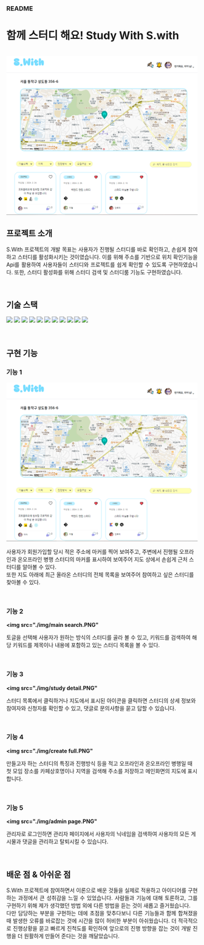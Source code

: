 ### README

# 함께 스터디 해요! Study With S.with

<p align="center">
  <br>
  <img src="./img/main after login.PNG">
  <br>
</p>

## 프로젝트 소개

<p align="justify">
 S.With 프로젝트의 개발 목표는 사용자가 진행될 스터디를 바로 확인하고, 손쉽게 참여하고 스터디를 활성화시키는 것이였습니다. 이를 위해 주소를 기반으로 위치 확인기능을 Api를 활용하여 사용자들이 스터디와 프로젝트를 쉽게 확인할 수 있도록 구현하였습니다. 또한, 스터디 활성화를 위해 스터디 검색 및 스터디룸 기능도 구현하였습니다.
</p>

<br>

## 기술 스택

<p><img src= "https://img.shields.io/badge/Java-ED8B00?style=for-the-badge&logo=openjdk&logoColor=white">
<img src="https://img.shields.io/badge/MyBatis-09B6A2?style=for-the-badge&logo=MyBatis&logoColor=white">
<img src="https://img.shields.io/badge/Javascript-F7DF1E?style=for-the-badge&logo=javascript&logoColor=black">
<img src="https://img.shields.io/badge/Bootstrap-7952B3?style=for-the-badge&logo=bootstrap&logoColor=white">
<img src="https://img.shields.io/badge/React-61DAFB?style=for-the-badge&logo=React&logoColor=white">
<img src="https://img.shields.io/badge/Oracle-F80000?style=for-the-badge&logo=oracle&logoColor=white">  
<img src="https://img.shields.io/badge/Spring-6DB33F?style=for-the-badge&logo=spring&logoColor=white">
<img src="https://img.shields.io/badge/Apache Tomcat-F8DC75?style=for-the-badge&logo=apachetomcat&logoColor=black">
<img src="https://img.shields.io/badge/Eclipse IDE-2C2255?style=for-the-badge&logo=eclipseide&logoColor=white">
<img src="https://img.shields.io/badge/Slack-4A154B?style=for-the-badge&logo=Slack&logoColor=white"> 
<img src="https://img.shields.io/badge/github-181717?style=for-the-badge&logo=github&logoColor=white"></p>

<br>

## 구현 기능

### 기능 1

<img src="./img/main after login.PNG"><br>

<p>사용자가 회원가입할 당시 적은 주소에 마커를 찍어 보여주고, 주변에서 진행될 오프라인과 온오프라인 병행 스터디의 마커를 표시하여 보여주어 지도 상에서 손쉽게 근처 스터디를 알아볼 수 있다.<br/>
또한 지도 아래에 최근 올라온 스터디의 전체 목록을 보여주어 참여하고 싶은 스터디를 찾아볼 수 있다.</p><br/>

### 기능 2

<strong><img src="./img/main search.PNG"</strong><br/>

<p>토글을 선택해 사용자가 원하는 방식의 스터디를 골라 볼 수 있고, 키워드를 검색하여 해당 키워드를 제목이나 내용에 포함하고 있는 스터디 목록을 볼 수 있다.</p><br/>

### 기능 3

<strong><img src="./img/study detail.PNG"</strong><br/>

<p>스터디 목록에서 클릭하거나 지도에서 표시된 아이콘을 클릭하면 스터디의 상세 정보와 참여자와 신청자를 확인할 수 있고, 댓글로 문의사항을 묻고 답할 수 있습니다.</p></br>

### 기능 4

<strong><img src="./img/create full.PNG"</strong><br>

<p>만들고자 하는 스터디의 특징과 진행방식 등을 적고 오프라인과 온오프라인 병행일 때 첫 모임 장소를 카페상호명이나 지역을 검색해 주소를 저장하고 메인화면의 지도에 표시합니다.</p><br/>

### 기능 5

<strong><img src="./img/admin page.PNG"</strong><br>

<p>관리자로 로그인하면 관리자 페이지에서 사용자의 닉네임을 검색하여 사용자의 모든 게시물과 댓글을 관리하고 탈퇴시킬 수 있습니다.</p><br/>

## 배운 점 & 아쉬운 점

<p align="justify">
 S.With 프로젝트에 참여하면서 이론으로 배운 것들을 실제로 적용하고 아이디어를 구현하는 과정에서 큰 성취감을 느낄 수 있었습니다. 사람들과 기능에 대해 토론하고, 그를 구현하기 위해 제가 생각했던 방법 외에 다른 방법을 듣는 것이 새롭고 즐거웠습니다.
 <br/>다만 담당하는 부분을 구현하는 데에 초점을 맞추다보니 다른 기능들과 함께 합쳐졌을 때 발생한 오류를 바로잡는 것에 시간을 많이 허비한 부분이 아쉬웠습니다. 더 적극적으로 진행상황을 묻고 빠르게 진척도를 확인하여 앞으로의 진행 방향을 잡는 것이 개발 진행을 더 원활하게 만들어 준다는 것을 깨달았습니다. 
</p>

<br>
